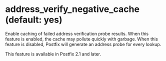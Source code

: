 # address_verify_negative_cache (default: yes)

Enable caching of failed address verification probe results. When
this feature is enabled, the cache may pollute quickly with garbage.
When this feature is disabled, Postfix will generate an address
probe for every lookup.




This feature is available in Postfix 2.1 and later.



